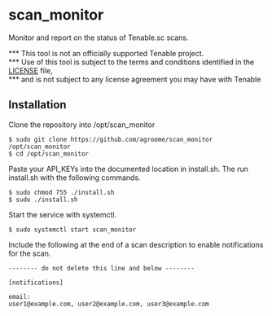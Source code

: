 # scan_monitor

Monitor and report on the status of Tenable.sc scans.

*** This tool is not an officially supported Tenable project.                   
*** Use of this tool is subject to the terms and conditions identified in the [LICENSE](https://github.com/agroome/scan_monitor/LICENSE) file,  
*** and is not subject to any license agreement you may have with Tenable 

## Installation

Clone the repository into /opt/scan_monitor
```shell script
$ sudo git clone https://github.com/agroome/scan_monitor /opt/scan_monitor
$ cd /opt/scan_monitor
```
Paste your API_KEYs into the documented location in install.sh. The run install.sh with the following commands.
```shell script
$ sudo chmod 755 ./install.sh
$ sudo ./install.sh 
```

Start the service with systemctl.
```shell script
$ sudo systemctl start scan_monitor

```

Include the following at the end of a scan description to enable notifications for the scan.


```shell script
-------- do not delete this line and below --------

[notifications]

email: 
user1@example.com, user2@example.com, user3@example.com 

```


